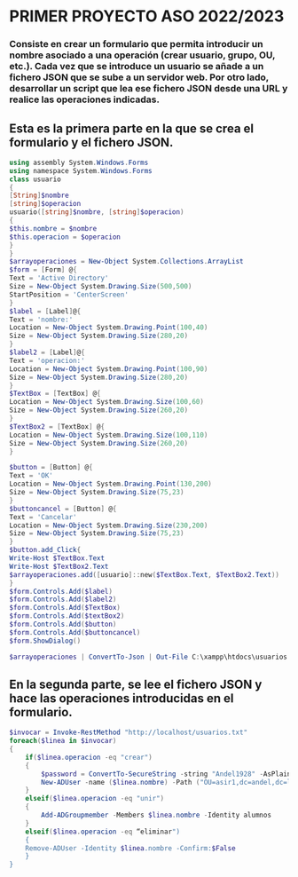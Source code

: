 # PRIMER PROYECTO ASO 2022/2023
### Consiste en crear un formulario que permita introducir un nombre asociado a una operación (crear usuario, grupo, OU, etc.). Cada vez que se introduce un usuario se añade a un fichero JSON que se sube a un servidor web. Por otro lado, desarrollar un script que lea ese fichero JSON desde una URL y realice las operaciones indicadas.

## Esta es la primera parte en la que se crea el formulario y el fichero JSON.
```PowerShell
using assembly System.Windows.Forms
using namespace System.Windows.Forms
class usuario
{
[String]$nombre
[string]$operacion
usuario([string]$nombre, [string]$operacion)
{
$this.nombre = $nombre
$this.operacion = $operacion
}
}
$arrayoperaciones = New-Object System.Collections.ArrayList
$form = [Form] @{
Text = 'Active Directory'
Size = New-Object System.Drawing.Size(500,500)
StartPosition = 'CenterScreen'
}
$label = [Label]@{
Text = 'nombre:'
Location = New-Object System.Drawing.Point(100,40)
Size = New-Object System.Drawing.Size(280,20)
}
$label2 = [Label]@{
Text = 'operacion:'
Location = New-Object System.Drawing.Point(100,90)
Size = New-Object System.Drawing.Size(280,20)
}
$TextBox = [TextBox] @{
Location = New-Object System.Drawing.Size(100,60)
Size = New-Object System.Drawing.Size(260,20)
}
$TextBox2 = [TextBox] @{
Location = New-Object System.Drawing.Size(100,110)
Size = New-Object System.Drawing.Size(260,20)
}

$button = [Button] @{
Text = 'OK'
Location = New-Object System.Drawing.Point(130,200)
Size = New-Object System.Drawing.Size(75,23)
}
$buttoncancel = [Button] @{
Text = 'Cancelar'
Location = New-Object System.Drawing.Size(230,200)
Size = New-Object System.Drawing.Size(75,23)
}
$button.add_Click{
Write-Host $TextBox.Text
Write-Host $TextBox2.Text
$arrayoperaciones.add([usuario]::new($TextBox.Text, $TextBox2.Text))
}
$form.Controls.Add($label)
$form.Controls.Add($label2)
$form.Controls.Add($TextBox)
$form.Controls.Add($textBox2)
$form.Controls.Add($button)
$form.Controls.Add($buttoncancel)
$form.ShowDialog()

$arrayoperaciones | ConvertTo-Json | Out-File C:\xampp\htdocs\usuarios.txt -Append -Encoding default
```
## En la segunda parte, se lee el fichero JSON y hace las operaciones introducidas en el formulario.
```PowerShell
$invocar = Invoke-RestMethod "http://localhost/usuarios.txt" 
foreach($linea in $invocar)
{
    if($linea.operacion -eq "crear")
    {
        $password = ConvertTo-SecureString -string "Andel1928" -AsPlainText -Force
        New-ADUser -name ($linea.nombre) -Path ("OU=asir1,dc=andel,dc=local") -AccountPassword  $password -Enable $true 
    }
    elseif($linea.operacion -eq "unir")
    {
        Add-ADGroupmember -Members $linea.nombre -Identity alumnos 
    }
    elseif($linea.operacion -eq “eliminar")
    {
    Remove-ADUser -Identity $linea.nombre -Confirm:$False        
    }
}
```
